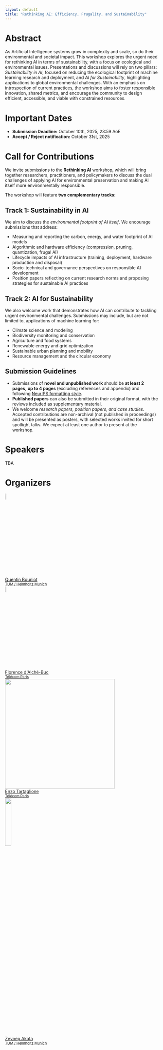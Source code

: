 ```yaml
---
layout: default
title: "Rethinking AI: Efficiency, Frugality, and Sustainability"
---
```


# Abstract

As Artificial Intelligence systems grow in complexity and scale, so do their environmental and societal impact. This workshop explores the urgent need for rethinking AI in terms of sustainability, with a focus on ecological and environmental issues. Presentations and discussions will rely on two pillars: 
*Sustainability in AI*, focused on reducing the ecological footprint of machine learning research and deployment, and *AI for Sustainability*, highlighting applications to global environmental challenges. With an emphasis on introspection of current practices, the workshop aims to foster responsible innovation, shared metrics, and encourage the community to design efficient, accessible, and viable with constrained resources.

# Important Dates

- **Submission Deadline:** October 10th, 2025, 23:59 AoE
- **Accept / Reject notification:** October 31st, 2025

# Call for Contributions

We invite submissions to the **Rethinking AI** workshop, which will bring together researchers, practitioners, and policymakers to discuss the dual challenges of applying AI for environmental preservation and making AI itself more environmentally responsible.

The workshop will feature **two complementary tracks**:

## Track 1: Sustainability in AI

We aim to discuss the *environmental footprint of AI itself*. We encourage submissions that address:

- Measuring and reporting the carbon, energy, and water footprint of AI models
- Algorithmic and hardware efficiency (compression, pruning, quantization, frugal AI)
- Lifecycle impacts of AI infrastructure (training, deployment, hardware production and disposal)
- Socio-technical and governance perspectives on responsible AI development
- Position papers reflecting on current research norms and proposing strategies for sustainable AI practices

## Track 2: AI for Sustainability

We also welcome work that demonstrates how AI can contribute to tackling urgent environmental challenges. Submissions may include, but are not limited to, applications of machine learning for:

- Climate science and modeling
- Biodiversity monitoring and conservation
- Agriculture and food systems
- Renewable energy and grid optimization
- Sustainable urban planning and mobility
- Resource management and the circular economy

## Submission Guidelines

- Submissions of **novel and unpublished work** should be **at least 2 pages**, **up to 4 pages** (excluding references and appendix) and following [NeurIPS formatting style](https://neurips.cc/Conferences/2025/CallForPapers).
- **Published papers** can also be submitted in their original format, with the reviews included as supplementary material.
- We welcome *research papers, position papers, and case studies*. Accepted contributions are non-archival (not published in proceedings) and will be presented as posters, with selected works invited for short spotlight talks. We expect at least one author to present at the workshop.

# Speakers

TBA

# Organizers

<div class="instructor">
<a href="https://qbouniot.github.io/" target="_blank">

<div class="instructorphoto"><img src="https://www.eml-munich.de/team/quentin-bouniot.jpg" width="7%"
> </div>
<div>Quentin Bouniot<br><small>TUM / Helmholtz Munich</small></div>
</a>

</div>

<div class="instructor">
<a href="https://perso.telecom-paristech.fr/fdalche/" target="_blank">

<div class="instructorphoto"><img src="https://perso.telecom-paristech.fr/fdalche/wp-content/uploads/2020/08/florence-dalche-buc-630x630-1.jpg" width="7%"
> </div>
<div>Florence d'Alché-Buc<br><small>Télécom Paris</small></div>
</a>

</div>

<div class="instructor">
<a href="https://enzotarta.github.io/" target="_blank">

<div class="instructorphoto"><img src="https://enzotarta.github.io/assets/img/-177.jpg" width="360px"
> </div>
<div>Enzo Tartaglione<br><small>Télécom Paris</small></div>
</a>

</div>

<div class="instructor">
<a href="https://www.eml-munich.de/people/zeynep-akata" target="_blank">

<div class="instructorphoto"><img src="https://www.eml-munich.de/team/zeynep-akata.jpg" width="20%">
</div>
<div>Zeynep Akata<br><small>TUM / Helmholtz Munich</small></div>
</a>
</div>